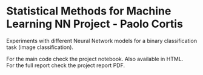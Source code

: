 # Statistical Methods for Machine Learning NN Project - Paolo Cortis
Experiments with different Neural Network models for a binary classification task (image classification).

For the main code check the project notebook. Also available in HTML.  
For the full report check the project report PDF.
